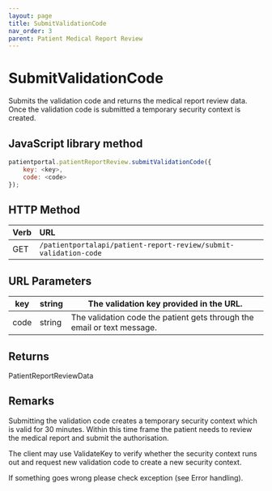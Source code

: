 ```yaml
---
layout: page
title: SubmitValidationCode
nav_order: 3
parent: Patient Medical Report Review
---
```


# SubmitValidationCode

Submits the validation code and returns the medical report review data. Once the validation code is submitted a temporary security context is created.

## JavaScript library method

```javascript
patientportal.patientReportReview.submitValidationCode({
    key: <key>,
    code: <code>
});
```

## HTTP Method

| Verb | URL                                               |
|:-----|:--------------------------------------------------|
| GET | `/patientportalapi/patient-report-review/submit-validation-code` |

## URL Parameters

| key | string | The validation key provided in the URL. |
| --- | --- | --- |
| code | string | The validation code the patient gets through the email or text message. |

## Returns

PatientReportReviewData

## Remarks

Submitting the validation code creates a temporary security context which is valid for 30 minutes. Within this time frame the patient needs to review the medical report and submit the authorisation.

The client may use ValidateKey to verify whether the security context runs out and request new validation code to create a new security context.

If something goes wrong please check exception (see Error handling).
